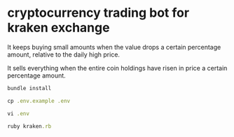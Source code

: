 # cryptocurrency trading bot for kraken exchange

It keeps buying small amounts when the value drops a certain percentage amount, relative to the daily high price.

It sells everything when the entire coin holdings have risen in price a certain percentage amount.

```ruby
bundle install

cp .env.example .env

vi .env

ruby kraken.rb
```
